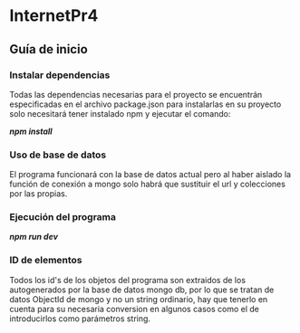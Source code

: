 # InternetPr4
## Guía de inicio
### Instalar dependencias
Todas las dependencias necesarias para el proyecto se encuentrán especificadas en el archivo package.json para instalarlas en su proyecto solo necesitará tener instalado npm y ejecutar el comando:

***npm install***

### Uso de base de datos
El programa funcionará con la base de datos actual pero al haber aislado la función de conexión a mongo solo habrá que sustituir el url y colecciones por las propias.

### Ejecución del programa

***npm run dev***

### ID de elementos
Todos los id's de los objetos del programa son extraidos de los autogenerados por la base de datos mongo db, por lo que se tratan de datos ObjectId de mongo y no un string ordinario, hay que tenerlo en cuenta para su necesaria conversion en algunos casos como el de introducirlos como parámetros string.
